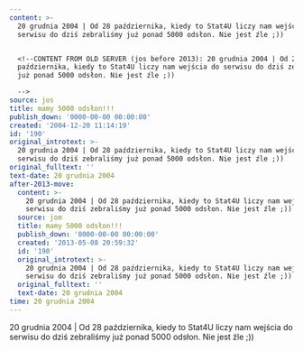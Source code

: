 ```yaml
---
content: >-
  20 grudnia 2004 | Od 28 października, kiedy to Stat4U liczy nam wejścia do
  serwisu do dziś zebraliśmy już ponad 5000 odsłon. Nie jest źle ;))


  <!--CONTENT FROM OLD SERVER (jos before 2013): 20 grudnia 2004 | Od 28
  października, kiedy to Stat4U liczy nam wejścia do serwisu do dziś zebraliśmy
  już ponad 5000 odsłon. Nie jest źle ;))

  -->
source: jos
title: mamy 5000 odsłon!!!
publish_down: '0000-00-00 00:00:00'
created: '2004-12-20 11:14:19'
id: '190'
original_introtext: >-
  20 grudnia 2004 | Od 28 października, kiedy to Stat4U liczy nam wejścia do
  serwisu do dziś zebraliśmy już ponad 5000 odsłon. Nie jest źle ;))
original_fulltext: ''
text-date: 20 grudnia 2004
after-2013-move:
  content: >-
    20 grudnia 2004 | Od 28 października, kiedy to Stat4U liczy nam wejścia do
    serwisu do dziś zebraliśmy już ponad 5000 odsłon. Nie jest źle ;))
  source: jom
  title: mamy 5000 odsłon!!!
  publish_down: '0000-00-00 00:00:00'
  created: '2013-05-08 20:59:32'
  id: '190'
  original_introtext: >-
    20 grudnia 2004 | Od 28 października, kiedy to Stat4U liczy nam wejścia do
    serwisu do dziś zebraliśmy już ponad 5000 odsłon. Nie jest źle ;))
  original_fulltext: ''
  text-date: 20 grudnia 2004
time: 20 grudnia 2004
---
```

20 grudnia 2004 | Od 28 października, kiedy to Stat4U liczy nam wejścia do serwisu do dziś zebraliśmy już ponad 5000 odsłon. Nie jest źle ;))

<!--CONTENT FROM OLD SERVER (jos before 2013): 20 grudnia 2004 | Od 28 października, kiedy to Stat4U liczy nam wejścia do serwisu do dziś zebraliśmy już ponad 5000 odsłon. Nie jest źle ;))
-->

<!--{{json:{"created_date":"2004-12-20 11:14:19","publish_down":"0000-00-00 00:00:00","id":"190"}}}-->